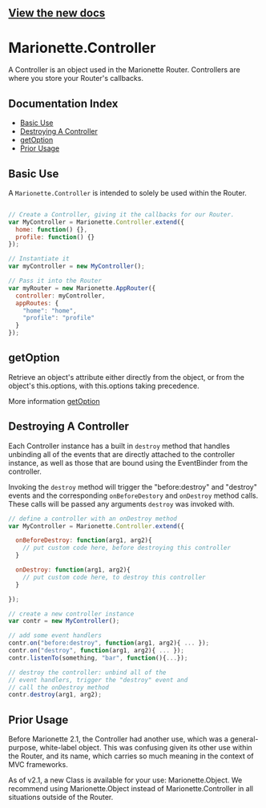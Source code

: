 ## [View the new docs](http://marionettejs.com/docs/v2.3.0/marionette.controller.html)

# Marionette.Controller

A Controller is an object used in the Marionette Router. Controllers are where you store
your Router's callbacks.

## Documentation Index

* [Basic Use](#basic-use)
* [Destroying A Controller](#destroying-a-controller)
* [getOption](#getoption)
* [Prior Usage](#prior-usage)

## Basic Use

A `Marionette.Controller` is intended to solely be used within the Router.

```js

// Create a Controller, giving it the callbacks for our Router.
var MyController = Marionette.Controller.extend({
  home: function() {},
  profile: function() {}
});

// Instantiate it
var myController = new MyController();

// Pass it into the Router
var myRouter = new Marionette.AppRouter({
  controller: myController,
  appRoutes: {
    "home": "home",
    "profile": "profile"
  }
});
```

## getOption

Retrieve an object's attribute either directly from the object, or from the object's this.options, with this.options taking precedence.

More information [getOption](./marionette.functions.md)

## Destroying A Controller

Each Controller instance has a built in `destroy` method that handles
unbinding all of the events that are directly attached to the controller
instance, as well as those that are bound using the EventBinder from
the controller.

Invoking the `destroy` method will trigger the "before:destroy" and "destroy" events and the
corresponding `onBeforeDestory` and `onDestroy` method calls. These calls will be passed any arguments `destroy`
was invoked with.

```js
// define a controller with an onDestroy method
var MyController = Marionette.Controller.extend({

  onBeforeDestroy: function(arg1, arg2){
    // put custom code here, before destroying this controller
  }

  onDestroy: function(arg1, arg2){
    // put custom code here, to destroy this controller
  }

});

// create a new controller instance
var contr = new MyController();

// add some event handlers
contr.on("before:destroy", function(arg1, arg2){ ... });
contr.on("destroy", function(arg1, arg2){ ... });
contr.listenTo(something, "bar", function(){...});

// destroy the controller: unbind all of the
// event handlers, trigger the "destroy" event and
// call the onDestroy method
contr.destroy(arg1, arg2);
```

## Prior Usage

Before Marionette 2.1, the Controller had another use, which was a general-purpose, white-label object. This was confusing given its other use within the Router, and its name, which carries so much meaning in the context of MVC frameworks.

As of v2.1, a new Class is available for your use: Marionette.Object. We recommend using Marionette.Object instead of Marionette.Controller in all situations outside of the Router.
